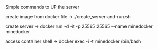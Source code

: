 Simple commands to UP the server

create image from docker file -> ./create_server-and-run.sh

create server -> docker run -d -it -p 25565:25565 --name minedocker minedocker

access container shell -> docker exec -i -t minedocker /bin/bash

  


